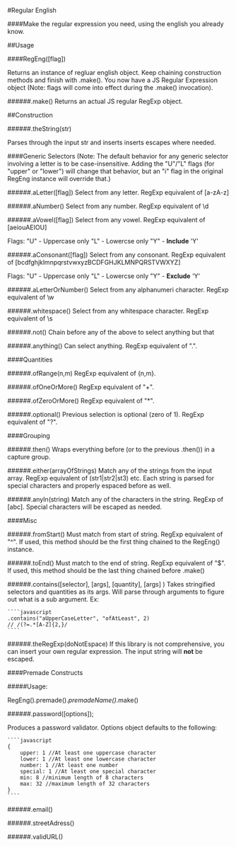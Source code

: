 #Regular English

####Make the regular expression you need, using the english you already know.

##Usage

####RegEng([flag])

Returns an instance of regluar english object.
Keep chaining construction methods and finish with .make().
You now have a JS Regular Expression object
(Note: flags will come into effect during the .make() invocation).

######.make()
Returns an actual JS regular RegExp object.

##Construction

######.theString(str)

Parses through the input str and inserts inserts escapes where needed.

####Generic Selectors
(Note: The default behavior for any generic selector involving a letter is to be case-insensitive. Adding the "U"/"L" flags (for "upper" or "lower") will change that behavior, but an "i" flag in the original RegEng instance will override that.)

######.aLetter([flag])
Select from any letter. RegExp equivalent of [a-zA-z]

######.aNumber()
Select from any number. RegExp equivalent of \d

######.aVowel([flag])
Select from any vowel. RegExp equivalent of [aeiouAEIOU]

Flags:
"U" - Uppercase only
"L" - Lowercse only
"Y" - **Include** 'Y'

######.aConsonant([flag])
Select from any consonant.
RegExp equivalent of [bcdfghjklmnpqrstvwxyzBCDFGHJKLMNPQRSTVWXYZ]

Flags:
"U" - Uppercase only
"L" - Lowercse only
"Y" - **Exclude** 'Y'

######.aLetterOrNumber()
Select from any alphanumeri character. RegExp equivalent of \w

######.whitespace()
Select from any whitespace character. RegExp equivalent of \s

######.not()
Chain before any of the above to select anything but that

######.anything()
Can select anything. RegExp equivalent of ".".

####Quantities

######.ofRange(n,m)
RegExp equivalent of {n,m}.

######.ofOneOrMore()
RegExp equivalent of "+".

######.ofZeroOrMore()
RegExp equivalent of "*".

######.optional()
Previous selection is optional (zero of 1). RegExp equivalent of "?".

####Grouping

######.then()
Wraps everything before (or to the previous .then()) in a capture group.

######.either(arrayOfStrings)
Match any of the strings from the input array. RegExp equivalent of (str1|str2|st3) etc. Each string is parsed for special characters and properly espaced before as well.

######.anyIn(string)
Match any of the characters in the string. RegExp of [abc]. Special characters will be escaped as needed.

####Misc

######.fromStart()
Must match from start of string. RegExp equivalent of "^".
If used, this method should be the first thing chained to the RegEng() instance.

######.toEnd()
Must match to the end of string. RegExp equivalent of "$".
If used, this method should be the last thing chained before .make()

######.contains([selector], [args], [quantity], [args] )
Takes stringified selectors and quantities as its args. Will parse through arguments to figure out what is a sub argument. Ex:

	````javascript
	.contains("aUpperCaseLetter", "ofAtLeast", 2)
	// /(?=.*[A-Z]{2,}/
	````


######.theRegExp(doNotEspace)
If this library is not comprehensive, you can insert your own regular expression. The input string will **not** be escaped.

####Premade Constructs

#####Usage:

RegEng().premade().*premadeName()*.make()

######.password([options]);

Produces a password validator. Options object defaults to the following:
    
    ````javascript
    {
    	upper: 1 //At least one uppercase character
    	lower: 1 //At least one lowercase character
    	number: 1 //At least one number
    	special: 1 //At least one special character
    	min: 8 //minimum length of 8 characters
    	max: 32 //maximum length of 32 characters
	}
	````

######.email()

######.streetAdress()

######.validURL()

